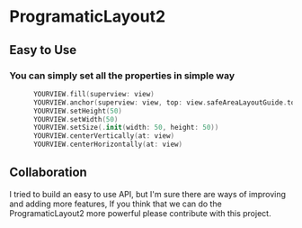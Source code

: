 # ProgramaticLayout2

Easy to Use
  ---
  
  ### You can simply set all the properties in simple way

  ```swift
        YOURVIEW.fill(superview: view)
        YOURVIEW.anchor(superview: view, top: view.safeAreaLayoutGuide.topAnchor, bottom: view.safeAreaLayoutGuide.bottomAnchor, leading: view.safeAreaLayoutGuide.leadingAnchor, trailing: view.safeAreaLayoutGuide.trailingAnchor)
        YOURVIEW.setHeight(50)
        YOURVIEW.setWidth(50)
        YOURVIEW.setSize(.init(width: 50, height: 50))
        YOURVIEW.centerVertically(at: view)
        YOURVIEW.centerHorizontally(at: view)
  ```
  
  Collaboration
---

I tried to build an easy to use API, but I'm sure there are ways of improving and adding more features, If you think that we can do the ProgramaticLayout2 more powerful please contribute with this project.
